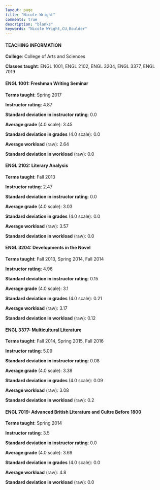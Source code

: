```yaml
---
layout: page
title: "Nicole Wright" 
comments: true
description: "blanks"
keywords: "Nicole Wright,CU,Boulder"
---
```

<head>
<script src="https://ajax.googleapis.com/ajax/libs/jquery/2.1.3/jquery.min.js"></script>
<script src="https://dl.dropboxusercontent.com/s/pc42nxpaw1ea4o9/highcharts.js?dl=0"></script>
<!-- <script src="../assets/js/highcharts.js"></script> -->
<style type="text/css">@font-face {
	font-family: "Bebas Neue";
	src: url(https://www.filehosting.org/file/details/544349/BebasNeue Regular.otf) format("opentype");
	}
	h1.Bebas { 
		font-family: "Bebas Neue", Verdana, Tahoma;
	}
</style>
</head>
	   
#### TEACHING INFORMATION

**College**: College of Arts and Sciences

**Classes taught**: ENGL 1001, ENGL 2102, ENGL 3204, ENGL 3377, ENGL 7019

#### ENGL 1001: Freshman Writing Seminar

**Terms taught**: Spring 2017

**Instructor rating**: 4.87

**Standard deviation in instructor rating**: 0.0

**Average grade** (4.0 scale): 3.45

**Standard deviation in grades** (4.0 scale): 0.0

**Average workload** (raw): 2.64

**Standard deviation in workload** (raw): 0.0

#### ENGL 2102: Literary Analysis

**Terms taught**: Fall 2013

**Instructor rating**: 2.47

**Standard deviation in instructor rating**: 0.0

**Average grade** (4.0 scale): 3.03

**Standard deviation in grades** (4.0 scale): 0.0

**Average workload** (raw): 3.57

**Standard deviation in workload** (raw): 0.0

#### ENGL 3204: Developments in the Novel

**Terms taught**: Fall 2013, Spring 2014, Fall 2014

**Instructor rating**: 4.96

**Standard deviation in instructor rating**: 0.15

**Average grade** (4.0 scale): 3.1

**Standard deviation in grades** (4.0 scale): 0.21

**Average workload** (raw): 3.17

**Standard deviation in workload** (raw): 0.12

#### ENGL 3377: Multicultural Literature

**Terms taught**: Fall 2014, Spring 2015, Fall 2016

**Instructor rating**: 5.09

**Standard deviation in instructor rating**: 0.08

**Average grade** (4.0 scale): 3.38

**Standard deviation in grades** (4.0 scale): 0.09

**Average workload** (raw): 3.08

**Standard deviation in workload** (raw): 0.2

#### ENGL 7019: Advanced British Literature and Cultre Before 1800

**Terms taught**: Spring 2014

**Instructor rating**: 3.5

**Standard deviation in instructor rating**: 0.0

**Average grade** (4.0 scale): 3.69

**Standard deviation in grades** (4.0 scale): 0.0

**Average workload** (raw): 4.8

**Standard deviation in workload** (raw): 0.0

